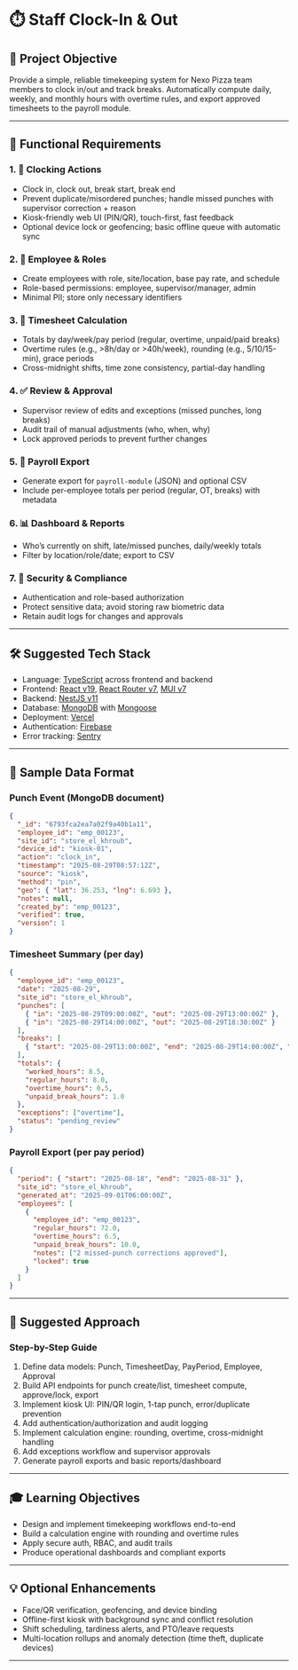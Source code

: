 # ⏱️ Staff Clock-In & Out

## 🎯 Project Objective
Provide a simple, reliable timekeeping system for Nexo Pizza team members to clock in/out and track breaks. Automatically compute daily, weekly, and monthly hours with overtime rules, and export approved timesheets to the payroll module.

---

## 🧩 Functional Requirements

### 1. 👋 Clocking Actions
- Clock in, clock out, break start, break end
- Prevent duplicate/misordered punches; handle missed punches with supervisor correction + reason
- Kiosk-friendly web UI (PIN/QR), touch-first, fast feedback
- Optional device lock or geofencing; basic offline queue with automatic sync

### 2. 👥 Employee & Roles
- Create employees with role, site/location, base pay rate, and schedule
- Role-based permissions: employee, supervisor/manager, admin
- Minimal PII; store only necessary identifiers

### 3. 🧮 Timesheet Calculation
- Totals by day/week/pay period (regular, overtime, unpaid/paid breaks)
- Overtime rules (e.g., >8h/day or >40h/week), rounding (e.g., 5/10/15-min), grace periods
- Cross-midnight shifts, time zone consistency, partial-day handling

### 4. ✅ Review & Approval
- Supervisor review of edits and exceptions (missed punches, long breaks)
- Audit trail of manual adjustments (who, when, why)
- Lock approved periods to prevent further changes

### 5. 💸 Payroll Export
- Generate export for `payroll-module` (JSON) and optional CSV
- Include per-employee totals per period (regular, OT, breaks) with metadata

### 6. 📊 Dashboard & Reports
- Who’s currently on shift, late/missed punches, daily/weekly totals
- Filter by location/role/date; export to CSV

### 7. 🔐 Security & Compliance
- Authentication and role-based authorization
- Protect sensitive data; avoid storing raw biometric data
- Retain audit logs for changes and approvals

---

## 🛠️ Suggested Tech Stack

- Language: [TypeScript] across frontend and backend
- Frontend: [React v19], [React Router v7], [MUI v7]
- Backend: [NestJS v11]
- Database: [MongoDB] with [Mongoose]
- Deployment: [Vercel]
- Authentication: [Firebase]
- Error tracking: [Sentry]

---

## 🧪 Sample Data Format

### Punch Event (MongoDB document)
```json
{
  "_id": "6793fca2ea7a02f9a40b1a11",
  "employee_id": "emp_00123",
  "site_id": "store_el_khroub",
  "device_id": "kiosk-01",
  "action": "clock_in",
  "timestamp": "2025-08-29T08:57:12Z",
  "source": "kiosk",
  "method": "pin",
  "geo": { "lat": 36.253, "lng": 6.693 },
  "notes": null,
  "created_by": "emp_00123",
  "verified": true,
  "version": 1
}
```

### Timesheet Summary (per day)
```json
{
  "employee_id": "emp_00123",
  "date": "2025-08-29",
  "site_id": "store_el_khroub",
  "punches": [
    { "in": "2025-08-29T09:00:00Z", "out": "2025-08-29T13:00:00Z" },
    { "in": "2025-08-29T14:00:00Z", "out": "2025-08-29T18:30:00Z" }
  ],
  "breaks": [
    { "start": "2025-08-29T13:00:00Z", "end": "2025-08-29T14:00:00Z", "paid": false }
  ],
  "totals": {
    "worked_hours": 8.5,
    "regular_hours": 8.0,
    "overtime_hours": 0.5,
    "unpaid_break_hours": 1.0
  },
  "exceptions": ["overtime"],
  "status": "pending_review"
}
```

### Payroll Export (per pay period)
```json
{
  "period": { "start": "2025-08-18", "end": "2025-08-31" },
  "site_id": "store_el_khroub",
  "generated_at": "2025-09-01T06:00:00Z",
  "employees": [
    {
      "employee_id": "emp_00123",
      "regular_hours": 72.0,
      "overtime_hours": 6.5,
      "unpaid_break_hours": 10.0,
      "notes": ["2 missed-punch corrections approved"],
      "locked": true
    }
  ]
}
```

---

## 🧠 Suggested Approach

### Step-by-Step Guide
1. Define data models: Punch, TimesheetDay, PayPeriod, Employee, Approval
2. Build API endpoints for punch create/list, timesheet compute, approve/lock, export
3. Implement kiosk UI: PIN/QR login, 1-tap punch, error/duplicate prevention
4. Add authentication/authorization and audit logging
5. Implement calculation engine: rounding, overtime, cross-midnight handling
6. Add exceptions workflow and supervisor approvals
7. Generate payroll exports and basic reports/dashboard

---

## 🎓 Learning Objectives
- Design and implement timekeeping workflows end-to-end
- Build a calculation engine with rounding and overtime rules
- Apply secure auth, RBAC, and audit trails
- Produce operational dashboards and compliant exports

---

## 💡 Optional Enhancements
- Face/QR verification, geofencing, and device binding
- Offline-first kiosk with background sync and conflict resolution
- Shift scheduling, tardiness alerts, and PTO/leave requests
- Multi-location rollups and anomaly detection (time theft, duplicate devices)

---

[React v19]: https://react.dev/
[React Router v7]: https://reactrouter.com/
[MUI v7]: https://mui.com/
[NestJS v11]: https://nestjs.com/
[MongoDB]: https://www.mongodb.com/
[Mongoose]: https://mongoosejs.com/
[Vercel]: https://vercel.com/
[Firebase]: https://firebase.google.com/
[Sentry]: https://sentry.io/
[TypeScript]: https://www.typescriptlang.org/
